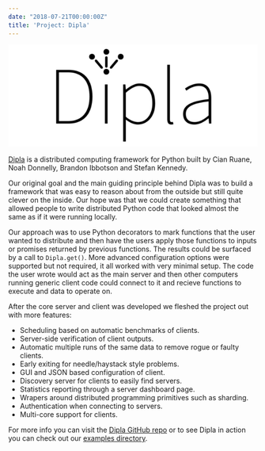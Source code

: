```yaml
---
date: "2018-07-21T00:00:00Z"
title: 'Project: Dipla'
---
```


![Dipla Logo](/img/dipla_logo.png)

[Dipla](https://github.com/cpssd/dipla) is a distributed computing framework for Python built by Cian Ruane, Noah Donnelly, Brandon Ibbotson and Stefan Kennedy.

Our original goal and the main guiding principle behind Dipla was to build a framework that was easy to reason about from the outside but still quite clever on the inside. Our hope was that we could create something that allowed people to write distributed Python code that looked almost the same as if it were running locally.

Our approach was to use Python decorators to mark functions that the user wanted to distribute and then have the users apply those functions to inputs or promises returned by previous functions. The results could be surfaced by a call to `Dipla.get()`. More advanced configuration options were supported but not required, it all worked with very minimal setup. The code the user wrote would act as the main server and then other computers running generic client code could connect to it and recieve functions to execute and data to operate on.

After the core server and client was developed we fleshed the project out with more features:

 - Scheduling based on automatic benchmarks of clients.
 - Server-side verification of client outputs.
 - Automatic multiple runs of the same data to remove rogue or faulty clients.
 - Early exiting for needle/haystack style problems.
 - GUI and JSON based configuration of client.
 - Discovery server for clients to easily find servers.
 - Statistics reporting through a server dashboard page.
 - Wrapers around distributed programming primitives such as sharding.
 - Authentication when connecting to servers.
 - Multi-core support for clients.

For more info you can visit the [Dipla GitHub repo](https://github.com/cpssd/dipla) or to see Dipla in action you can check out our [examples directory](https://github.com/cpssd/dipla/tree/master/examples).

